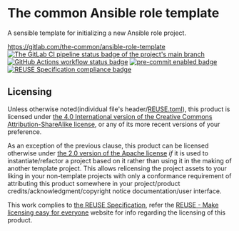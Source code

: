 # The common Ansible role template

A sensible template for initializing a new Ansible role project.

<https://gitlab.com/the-common/ansible-role-template>  
[![The GitLab CI pipeline status badge of the project's `main` branch](https://gitlab.com/the-common/ansible-role-template/badges/main/pipeline.svg?ignore_skipped=true "Click here to check out the comprehensive status of the GitLab CI pipelines")](https://gitlab.com/the-common/ansible-role-template/-/pipelines) [![GitHub Actions workflow status badge](https://github.com/the-common/ansible-role-template/actions/workflows/check-potential-problems.yml/badge.svg "GitHub Actions workflow status")](https://github.com/the-common/ansible-role-template/actions/workflows/check-potential-problems.yml) [![pre-commit enabled badge](https://img.shields.io/badge/pre--commit-enabled-brightgreen?logo=pre-commit&logoColor=white "This project uses pre-commit to check potential problems")](https://pre-commit.com/) [![REUSE Specification compliance badge](https://api.reuse.software/badge/gitlab.com/the-common/ansible-role-template "This project complies to the REUSE specification to decrease software licensing costs")](https://api.reuse.software/info/gitlab.com/the-common/ansible-role-template)

<!--
## References

To be addressed.

-->

## Licensing

Unless otherwise noted(individual file's header/[REUSE.toml](REUSE.toml)), this product is licensed under [the 4.0 International version of the Creative Commons Attribution-ShareAlike license](https://creativecommons.org/licenses/by-sa/4.0/), or any of its more recent versions of your preference.

As an exception of the previous clause, this product can be licensed otherwise under [the 2.0 version of the Apache license](https://www.apache.org/licenses/LICENSE-2.0) _if_ it is used to instantiate/refactor a project based on it rather than using it in the making of another template project.  This allows relicensing the project assets to your liking in your non-template projects with only a conformance requirement of attributing this product somewhere in your project/product credits/acknowledgment/copyright notice documentation/user interface.

This work complies to [the REUSE Specification](https://reuse.software/spec/), refer the [REUSE - Make licensing easy for everyone](https://reuse.software/) website for info regarding the licensing of this product.
